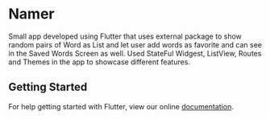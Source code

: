 # Namer

Small app developed using Flutter that uses external package to show random pairs of Word as List and let user add words as favorite and can see in the Saved Words Screen as well. Used StateFul Widgest, ListView, Routes and Themes in the app to showcase different features. 

## Getting Started

For help getting started with Flutter, view our online
[documentation](https://flutter.io/).
